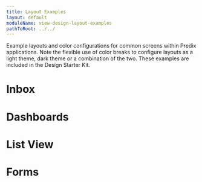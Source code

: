 ```yaml
---
title: Layout Examples
layout: default
moduleName: view-design-layout-examples
pathToRoot: ../../
---
```


Example layouts and color configurations for common screens within Predix applications. Note the flexible use of color breaks to configure layouts as a light theme, dark theme or a combination of the two. These examples are included in the Design
Starter Kit.


# Inbox
  <catalog-picture
    title="Light Themed"
    img-src="../../../img/guidelines/design/layout-examples/inbox_light"
    img-alt="inbox light theme">
  </catalog-picture>
  <catalog-picture
    title="Mixed Themed"
    img-src="../../../img/guidelines/design/layout-examples/inbox_dark_top"
    img-alt="inbox dark top theme">
  </catalog-picture>
  <catalog-picture
    title="Dark Themed"
    img-src="../../../img/guidelines/design/layout-examples/inbox_dark"
    img-alt="inbox dark theme">
  </catalog-picture>

# Dashboards
  <catalog-picture
    title="Light Themed"
    img-src="../../../img/guidelines/design/layout-examples/dashboard_light"
    img-alt="dashboard light theme">
  </catalog-picture>
  <catalog-picture
    title="Mixed Themed"
    img-src="../../../img/guidelines/design/layout-examples/dashboard_dark_top"
    img-alt="dashboard dark top theme">
  </catalog-picture>
  <catalog-picture
    title="Dark Themed"
    img-src="../../../img/guidelines/design/layout-examples/dashboard_dark"
    img-alt="dashboard dark theme">
  </catalog-picture>

# List View
  <catalog-picture
    title="Light Themed"
    img-src="../../../img/guidelines/design/layout-examples/filtered_list_light"
    img-alt="filtered list light theme">
  </catalog-picture>
  <catalog-picture
    title="Mixed Themed"
    img-src="../../../img/guidelines/design/layout-examples/filtered_list_dark_top"
    img-alt="filtered list dark top theme">
  </catalog-picture>
  <catalog-picture
    title="Dark Themed"
    img-src="../../../img/guidelines/design/layout-examples/filtered_list_dark"
    img-alt="filtered list dark theme">
  </catalog-picture>

# Forms
  <catalog-picture
    title="Light Themed"
    img-src="../../../img/guidelines/design/layout-examples/form_light"
    img-alt="form list light theme">
  </catalog-picture>
  <catalog-picture
    title="Mixed Themed"
    img-src="../../../img/guidelines/design/layout-examples/form_dark_top"
    img-alt="form list dark top theme">
  </catalog-picture>
  <catalog-picture
    title="Dark Themed"
    img-src="../../../img/guidelines/design/layout-examples/form_dark"
    img-alt="form list dark theme">
  </catalog-picture>
</div>
